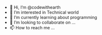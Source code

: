 - 👋 Hi, I’m @codewithearth
- 👀 I’m interested in Technical world
- 🌱 I’m currently learning about programming
- 💞️ I’m looking to collaborate on ...
- 📫 How to reach me ...
<!---
codewithearth/codewithearth is a ✨ special ✨ repository because its `README.md` (this file) appears on your GitHub profile.
You can click the Preview link to take a look at your changes.
--->
